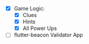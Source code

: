 - [x] Game Logic:
  - [x] Clues
  - [x] Hints
  - [x] All Power Ups
- [ ] flutter-beacon Validator App
